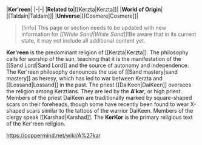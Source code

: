 |**Ker'reen**|
|-|-|
|**Related to**|[[Kerzta\|Kerzta]]|
|**World of Origin**|[[Taldain\|Taldain]]|
|**Universe**|[[Cosmere\|Cosmere]]|
> [!info] This page or section needs to be updated with new information for *[[White Sand\|White Sand]]*!Be aware that in its current state, it may not include all additional content yet.

**Ker'reen** is the predominant religion of [[Kerzta\|Kerzta]].
The philosophy calls for worship of the sun, teaching that it is the manifestation of the [[Sand Lord\|Sand Lord]] and the source of autonomy and independence. The Ker'reen philosophy denounces the use of [[Sand mastery\|sand mastery]] as heresy, which has led to war between Kerzta and [[Lossand\|Lossand]] in the past.
The priest [[DaiKeen\|DaiKeen]] oversees the religion among Kerztians. They are led by the **A'kar**, or high priest. Members of the priest DaiKeen are traditionally marked by square-shaped scars on their foreheads, though some have recently been found to wear X-shaped scars similar to the tattoos of the warrior DaiKeen. Members of the clergy speak [[Karshad\|Karshad]].
The **KerKor** is the primary religious text of the Ker'reen religion.



https://coppermind.net/wiki/A%27kar